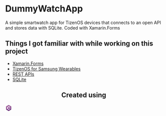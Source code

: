 # DummyWatchApp
A simple smartwatch app for TizenOS devices that connects to an open API and stores data with SQLite. Coded with Xamarin.Forms

## Things I got familiar with while working on this project
* [Xamarin.Forms](https://docs.microsoft.com/en-us/xamarin/xamarin-forms/)
* [TizenOS for Samsung Wearables](https://www.tizen.org/ko?langredirect=1)
* [REST APIs](https://www.redhat.com/en/topics/api/what-is-a-rest-api)
* [SQLite](https://www.sqlite.org/index.html)

<h2 align="center">Created using</h2>
<img width="22" src="images/csharp.png">
